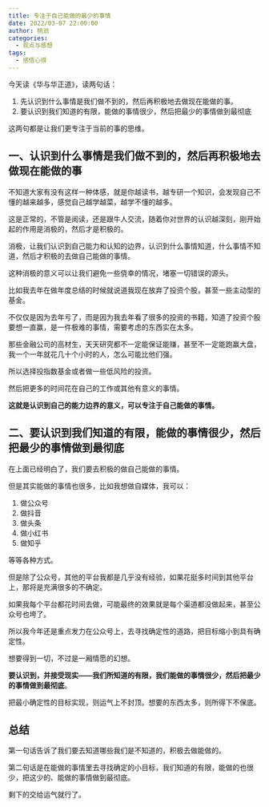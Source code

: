 ```yaml
---
title: 专注于自己能做的最少的事情
date: 2022/03-07 22:00:00
author: 桃翁
categories: 
  - 观点与感想
tags: 
  - 感悟心得
---
```


今天读《华与华正道》，读两句话：

1. 先认识到什么事情是我们做不到的，然后再积极地去做现在能做的事。
2. 要认识到我们知道的有限，能做的事情很少，然后把最少的事情做到最彻底

这两句都是让我们更专注于当前的事的思维。

## 一、认识到什么事情是我们做不到的，然后再积极地去做现在能做的事

不知道大家有没有这样一种体感，就是你越读书，越专研一个知识，会发现自己不懂的越来越多，感觉自己越学越菜，越学不懂的越多。

这是正常的，不管是阅读，还是跟牛人交流，随着你对世界的认识越深刻，刚开始起的作用是消极的，然后才是积极的。

消极，让我们认识到自己能力和认知的边界，认识到什么事情知道，什么事情不知道，然后才积极的去做自己能做的事情。

这种消极的意义可以让我们避免一些侥幸的情况，堵塞一切错误的源头。

比如我去年在做年度总结的时候就说道我现在放弃了投资个股，甚至一些主动型的基金。

不仅仅是因为去年亏了，而是因为我去年看了很多的投资的书籍，知道了投资个股要想一直赢，是一件极难的事情，需要考虑的东西实在太多。

那些金融公司的高材生，天天研究都不一定能保证能赚，甚至不一定能跑赢大盘，我一个一年就花几十个小时的人，怎么可能比他们强。

所以选择投指数基金或者做一些低风险的投资。

然后把更多的时间花在自己的工作或其他有意义的事情。

**这就是认识到自己的能力边界的意义，可以专注于自己能做的事情。**

## 二、要认识到我们知道的有限，能做的事情很少，然后把最少的事情做到最彻底

在上面已经明白了，我们要去积极的做自己能做的事情。

但是其实能做的事情也很多，比如我想做自媒体，我可以：

1. 做公众号
2. 做抖音
3. 做头条
4. 做小红书
5. 做知乎

等等各种方式。

但是除了公众号，其他的平台我都是几乎没有经验，如果花挺多时间到其他平台上，那将是充满很多的不确定。

如果我每个平台都花时间去做，可能最终的效果就是每个渠道都没做起来，甚至公众号也垮了。

所以我今年还是重点发力在公众号上，去寻找确定性的道路，把目标缩小到具有确定性。

想要得到一切，不过是一厢情愿的幻想。

**要认识到，并接受现实——我们所知道的有限，我们能做的事情很少，然后把最少的事情做到最彻底**。

把最小确定性的目标实现，则运气上不封顶。想要的东西太多，则所得下不保底。

## 总结

第一句话告诉了我们要去知道哪些我们是不知道的，积极去做能做的。

第二句话是在能做的事情里去寻找确定的小目标，我们知道的有限，能做的也很少，把这少的、能做的事情做到最彻底。

剩下的交给运气就行了。
